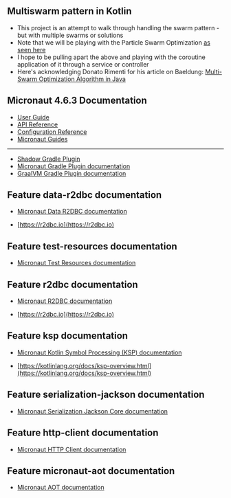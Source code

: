 ## Multiswarm pattern in Kotlin
- This project is an attempt to walk through handling the swarm pattern - but with multiple swarms or solutions
- Note that we will be playing with the Particle Swarm Optimization [as seen here](https://rosettacode.org/wiki/Particle_swarm_optimization)
- I hope to be pulling apart the above and playing with the coroutine application of it through a service or controller
- Here's acknowledging Donato Rimenti for his article on Baeldung: 
[Multi-Swarm Optimization Algorithm in Java](https://www.baeldung.com/java-multi-swarm-algorithm)


## Micronaut 4.6.3 Documentation

- [User Guide](https://docs.micronaut.io/4.6.3/guide/index.html)
- [API Reference](https://docs.micronaut.io/4.6.3/api/index.html)
- [Configuration Reference](https://docs.micronaut.io/4.6.3/guide/configurationreference.html)
- [Micronaut Guides](https://guides.micronaut.io/index.html)

---

- [Shadow Gradle Plugin](https://plugins.gradle.org/plugin/com.github.johnrengelman.shadow)
- [Micronaut Gradle Plugin documentation](https://micronaut-projects.github.io/micronaut-gradle-plugin/latest/)
- [GraalVM Gradle Plugin documentation](https://graalvm.github.io/native-build-tools/latest/gradle-plugin.html)

## Feature data-r2dbc documentation

- [Micronaut Data R2DBC documentation](https://micronaut-projects.github.io/micronaut-data/latest/guide/#dbc)

- [https://r2dbc.io](https://r2dbc.io)

## Feature test-resources documentation

- [Micronaut Test Resources documentation](https://micronaut-projects.github.io/micronaut-test-resources/latest/guide/)

## Feature r2dbc documentation

- [Micronaut R2DBC documentation](https://micronaut-projects.github.io/micronaut-r2dbc/latest/guide/)

- [https://r2dbc.io](https://r2dbc.io)

## Feature ksp documentation

- [Micronaut Kotlin Symbol Processing (KSP) documentation](https://docs.micronaut.io/latest/guide/#kotlin)

- [https://kotlinlang.org/docs/ksp-overview.html](https://kotlinlang.org/docs/ksp-overview.html)

## Feature serialization-jackson documentation

- [Micronaut Serialization Jackson Core documentation](https://micronaut-projects.github.io/micronaut-serialization/latest/guide/)

## Feature http-client documentation

- [Micronaut HTTP Client documentation](https://docs.micronaut.io/latest/guide/index.html#nettyHttpClient)

## Feature micronaut-aot documentation

- [Micronaut AOT documentation](https://micronaut-projects.github.io/micronaut-aot/latest/guide/)


